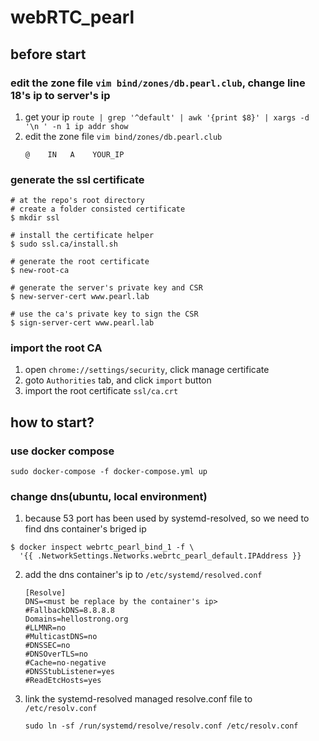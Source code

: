 # webRTC_pearl
## before start
### edit the zone file `vim bind/zones/db.pearl.club`, change line 18's ip to server's ip
1. get your ip
   `route | grep '^default' | awk '{print $8}' | xargs -d '\n ' -n 1 ip addr show`
2. edit the zone file `vim bind/zones/db.pearl.club`
    ```
    @    IN   A    YOUR_IP
    ```
### generate the ssl certificate
```
# at the repo's root directory
# create a folder consisted certificate
$ mkdir ssl

# install the certificate helper
$ sudo ssl.ca/install.sh

# generate the root certificate
$ new-root-ca

# generate the server's private key and CSR
$ new-server-cert www.pearl.lab

# use the ca's private key to sign the CSR
$ sign-server-cert www.pearl.lab
```
### import the root CA
1. open `chrome://settings/security`, click manage certificate
2. goto `Authorities` tab, and click `import` button
3. import the root certificate `ssl/ca.crt`

## how to start?
### use docker compose
`sudo docker-compose -f docker-compose.yml up`

### change dns(ubuntu, local environment)
1. because 53 port has been used by systemd-resolved, so we need to find dns container's briged ip
  ```
  $ docker inspect webrtc_pearl_bind_1 -f \
    '{{ .NetworkSettings.Networks.webrtc_pearl_default.IPAddress }}
  ```
2. add the dns container's ip to `/etc/systemd/resolved.conf`
    ```
    [Resolve]
    DNS=<must be replace by the container's ip>
    #FallbackDNS=8.8.8.8
    Domains=hellostrong.org
    #LLMNR=no
    #MulticastDNS=no
    #DNSSEC=no
    #DNSOverTLS=no
    #Cache=no-negative
    #DNSStubListener=yes
    #ReadEtcHosts=yes
    ```
3. link the systemd-resolved managed resolve.conf file to `/etc/resolv.conf`
    ```
    sudo ln -sf /run/systemd/resolve/resolv.conf /etc/resolv.conf
    ```
